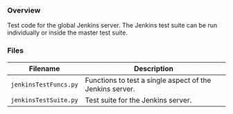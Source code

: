 ### Overview

Test code for the global Jenkins server.  The Jenkins test suite can be run individually or inside the master test suite.

### Files

| Filename               | Description                                                                                  |
|------------------------|----------------------------------------------------------------------------------------------|
| `jenkinsTestFuncs.py`  | Functions to test a single aspect of the Jenkins server.                                     |
| `jenkinsTestSuite.py`  | Test suite for the Jenkins server.                                                           |